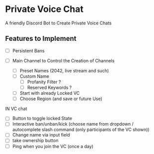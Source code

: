 # Private Voice Chat
A friendly Discord Bot to Create Private Voice Chats

## Features to Implement
- [ ] Persistent Bans

- [ ] Main Channel to Control the Creation of Channels
  - [ ] Preset Names (2042, live stream and such)
  - [ ] Custom Name
    - [ ] Profanity Filter ?
    - [ ] Reserved Keywords ?
  - [ ] Start with already Locked VC
  - [ ] Choose Region (and save or future Use)

IN VC chat
- [ ] Button to toggle locked State
- [ ] Interactive ban/unban/kick (choose name from dropdown / autocomplete slash command (only participants of the VC shown))
- [ ] Change name via input field
- [ ] take ownership button
- [ ] Ping when you join the VC (once a day)
